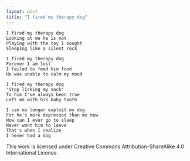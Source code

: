 ```yaml
---
layout: post
title: "I fired my therapy dog"
---
```


```
I fired my therapy dog
Looking at me he is not
Playing with the toy I bought
Sleeping like a silent rock

I fired my therapy dog
Forever I am lost
I failed to feed him food
He was unable to calm my mood

I fired my therapy dog
"Stop licking my sock"
To him I've always been true
Left me with his baby tooth

I can no longer exploit my dog
For he's more depressed than me now
How can I ever go to sleep
Never want him to leave
That's when I realize
I never had a dog
```

This work is licensed under Creative Commons Attribution-ShareAlike 4.0 International License.

